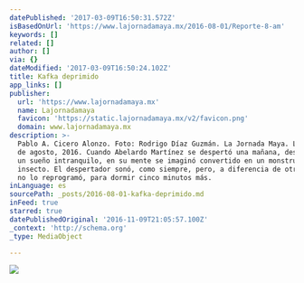 ```yaml
---
datePublished: '2017-03-09T16:50:31.572Z'
isBasedOnUrl: 'https://www.lajornadamaya.mx/2016-08-01/Reporte-8-am'
keywords: []
related: []
author: []
via: {}
dateModified: '2017-03-09T16:50:24.102Z'
title: Kafka deprimido
app_links: []
publisher:
  url: 'https://www.lajornadamaya.mx'
  name: Lajornadamaya
  favicon: 'https://static.lajornadamaya.mx/v2/favicon.png'
  domain: www.lajornadamaya.mx
description: >-
  Pablo A. Cicero Alonzo. Foto: Rodrigo Díaz Guzmán. La Jornada Maya. Lunes 1º
  de agosto, 2016. Cuando Abelardo Martínez se despertó una mañana, después de
  un sueño intranquilo, en su mente se imaginó convertido en un monstruoso
  insecto. El despertador sonó, como siempre, pero, a diferencia de otros días,
  no lo reprogramó, para dormir cinco minutos más.
inLanguage: es
sourcePath: _posts/2016-08-01-kafka-deprimido.md
inFeed: true
starred: true
datePublishedOriginal: '2016-11-09T21:05:57.100Z'
_context: 'http://schema.org'
_type: MediaObject

---
```

![](https://the-grid-user-content.s3-us-west-2.amazonaws.com/91d44d06-cb47-48ec-8a84-44fad6d72a77.png)